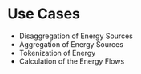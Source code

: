 # Use Cases

* Disaggregation of Energy Sources
* Aggregation of Energy Sources
* Tokenization of Energy
* Calculation of the Energy Flows
